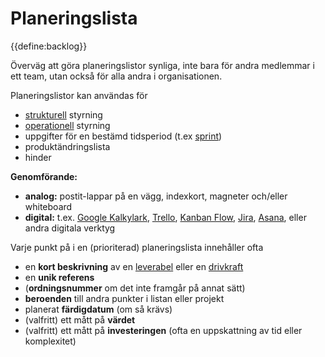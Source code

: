 # Planeringslista

<summary>
{{define:backlog}}
</summary>

Överväg att göra planeringslistor synliga, inte bara för andra medlemmar i ett team, utan också för alla andra i organisationen.

Planeringslistor kan användas för

- [strukturell](glossary:governance) styrning
- [operationell](glossary:operations) styrning
- uppgifter för en bestämd tidsperiod (t.ex [sprint](section:planning-and-review-meetings))
- produktändringslista
- hinder

**Genomförande:**

- **analog:** postit-lappar på en vägg, indexkort, magneter och/eller whiteboard
- **digital:** t.ex. [Google Kalkylark](https://www.google.com/sheets/about/), [Trello](https://trello.com/), [Kanban Flow](https://kanbanflow.com/), [Jira](https://www.atlassian.com/software/jira), [Asana](https://asana.com/), eller andra digitala verktyg

Varje punkt på i en (prioriterad) planeringslista innehåller ofta

- en **kort beskrivning** av en [leverabel](glossary:deliverable) eller en [drivkraft](glossary:organizational-driver)
- en **unik referens**
- (**ordningsnummer** om det inte framgår på annat sätt)
- **beroenden** till andra punkter i listan eller projekt
- planerat **färdigdatum** (om så krävs)
- (valfritt) ett mått på **värdet**
- (valfritt) ett mått på **investeringen** (ofta en uppskattning av tid eller komplexitet)